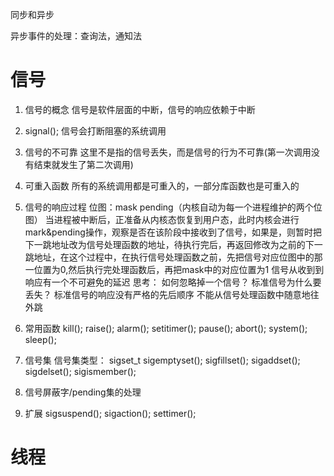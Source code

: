 同步和异步

异步事件的处理：查询法，通知法


# 信号
1. 信号的概念
    信号是软件层面的中断，信号的响应依赖于中断
2. signal();
    信号会打断阻塞的系统调用
3. 信号的不可靠
    这里不是指的信号丢失，而是信号的行为不可靠(第一次调用没有结束就发生了第二次调用)
4. 可重入函数
    所有的系统调用都是可重入的，一部分库函数也是可重入的 
5. 信号的响应过程
    位图：mask pending（内核自动为每一个进程维护的两个位图）
    当进程被中断后，正准备从内核态恢复到用户态，此时内核会进行mark&pending操作，观察是否在该阶段中接收到了信号，如果是，则暂时把下一跳地址改为信号处理函数的地址，待执行完后，再返回修改为之前的下一跳地址，在这个过程中，在执行信号处理函数之前，先把信号对应位图中的那一位置为0,然后执行完处理函数后，再把mask中的对应位置为1
    信号从收到到响应有一个不可避免的延迟
    思考：
    如何忽略掉一个信号？
    标准信号为什么要丢失？
    标准信号的响应没有严格的先后顺序
    不能从信号处理函数中随意地往外跳
6. 常用函数
    kill();
    raise();
    alarm();
    setitimer();
    pause();
    abort();
    system();
    sleep();
7. 信号集
    信号集类型： sigset_t
    sigemptyset();
    sigfillset();
    sigaddset();
    sigdelset();
    sigismember();
8. 信号屏蔽字/pending集的处理
    
9. 扩展
    sigsuspend();
    sigaction();
    settimer();


# 线程

